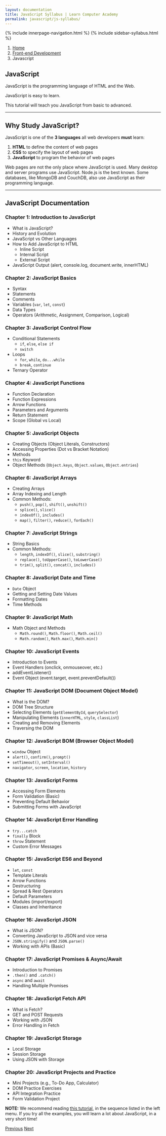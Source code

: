 ```yaml
---
layout: documentation
title: JavaScript Syllabus | Learn Computer Academy
permalink: javascript/js-syllabus/
---
```

<div class="loader">
  {% include innerpage-navigation.html %}
  {% include sidebar-syllabus.html %}
            <div class="page-content">
                <div class="content-wrapper">
                    <div class="row">
                        <div class="col-md-9 content">
                            <nav aria-label="breadcrumb">
                                <ol class="breadcrumb">
                                    <li class="breadcrumb-item"><a href="#">Home</a></li>
                                    <li class="breadcrumb-item"><a href="#">Front-end Development</a></li>
                                    <li class="breadcrumb-item active">Javascript</li>
                                </ol>
                            </nav>
                            <!-- Your content goes started here -->
                            <div class="doc-content">
                                <h2>JavaScript</h2>
                                <div class="note">
                                    <p>JavaScript is the programming language of HTML and the Web.</p>
                                    <p>JavaScript is easy to learn.</p>
                                    <p>This tutorial will teach you JavaScript from basic to advanced.</p>
                                </div>
                                <hr>
                                <h2>Why Study JavaScript?</h2>
                                <p>JavaScript is one of the <b>3 languages</b> all web developers <b>must</b> learn:</p>
                                <ol>
                                    <li><b>HTML</b> to define the content of web pages</li>
                                    <li><b>CSS</b> to specify the layout of web pages</li>
                                    <li><b>JavaScript</b> to program the behavior of web pages</li>
                                </ol>
                                <p>Web pages are not the only place where JavaScript is used. Many desktop and server programs use JavaScript. Node.js is the best known. Some databases, like MongoDB and CouchDB, also use JavaScript as their programming language.</p>
                                <hr>
                                <h2>JavaScript Documentation</h2>
                                <h3>Chapter 1: Introduction to JavaScript</h3>
                                <ul>
                                    <li>What is JavaScript?</li>
                                    <li>History and Evolution</li>
                                    <li>JavaScript vs Other Languages</li>
                                    <li>How to Add JavaScript to HTML
                                        <ul>
                                            <li>Inline Script</li>
                                            <li>Internal Script</li>
                                            <li>External Script</li>
                                        </ul>
                                    </li>
                                    <li>JavaScript Output (alert, console.log, document.write, innerHTML)</li>
                                </ul>
                                <h3>Chapter 2: JavaScript Basics</h3>
                                <ul>
                                    <li>Syntax</li>
                                    <li>Statements</li>
                                    <li>Comments</li>
                                    <li>Variables (<code>var</code>, <code>let</code>, <code>const</code>)</li>
                                    <li>Data Types</li>
                                    <li>Operators (Arithmetic, Assignment, Comparison, Logical)</li>
                                </ul>
                                <h3>Chapter 3: JavaScript Control Flow</h3>
                                <ul>
                                    <li>Conditional Statements
                                        <ul>
                                            <li><code>if</code>, <code>else</code>, <code>else if</code></li>
                                            <li><code>switch</code></li>
                                        </ul>
                                    </li>
                                    <li>Loops
                                        <ul>
                                            <li><code>for</code>, <code>while</code>, <code>do...while</code></li>
                                            <li><code>break</code>, <code>continue</code></li>
                                        </ul>
                                    </li>
                                    <li>Ternary Operator</li>
                                </ul>
                                <h3>Chapter 4: JavaScript Functions</h3> 
                                <ul>
                                    <li>Function Declaration</li>
                                    <li>Function Expressions</li>
                                    <li>Arrow Functions</li>
                                    <li>Parameters and Arguments</li>
                                    <li>Return Statement</li>
                                    <li>Scope (Global vs Local)</li>
                                </ul>
                                <h3>Chapter 5: JavaScript Objects</h3> 
                                <ul>
                                    <li>Creating Objects (Object Literals, Constructors)</li>
                                    <li>Accessing Properties (Dot vs Bracket Notation)</li>
                                    <li>Methods</li>
                                    <li><code>this</code> Keyword</li>
                                    <li>Object Methods (<code>Object.keys</code>, <code>Object.values</code>, <code>Object.entries</code>)</li>
                                </ul>
                                <h3>Chapter 6: JavaScript Arrays</h3>
                                <ul>
                                    <li>Creating Arrays</li>
                                    <li>Array Indexing and Length</li>
                                    <li>Common Methods:
                                        <ul>
                                            <li><code>push()</code>, <code>pop()</code>, <code>shift()</code>, <code>unshift()</code></li>
                                            <li><code>splice()</code>, <code>slice()</code></li>
                                            <li><code>indexOf()</code>, <code>includes()</code></li>
                                            <li><code>map()</code>, <code>filter()</code>, <code>reduce()</code>, <code>forEach()</code></li>
                                        </ul>
                                    </li>
                                </ul>
                                <h3>Chapter 7: JavaScript Strings</h3>
                                <ul>
                                    <li>String Basics</li>
                                    <li>Common Methods:
                                        <ul>
                                            <li><code>length</code>, <code>indexOf()</code>, <code>slice()</code>, <code>substring()</code></li>
                                            <li><code>replace()</code>, <code>toUpperCase()</code>, <code>toLowerCase()</code></li>
                                            <li><code>trim()</code>, <code>split()</code>, <code>concat()</code>, <code>includes()</code></li>
                                        </ul>
                                    </li>
                                </ul>
                                <h3>Chapter 8: JavaScript Date and Time</h3>
                                <ul>
                                    <li><code>Date</code> Object</li>
                                    <li>Getting and Setting Date Values</li>
                                    <li>Formatting Dates</li>
                                    <li>Time Methods</li>
                                </ul>
                                <h3>Chapter 9: JavaScript Math</h3> 
                                <ul>
                                    <li>Math Object and Methods
                                        <ul>
                                            <li><code>Math.round()</code>, <code>Math.floor()</code>, <code>Math.ceil()</code></li>
                                            <li><code>Math.random()</code>, <code>Math.max()</code>, <code>Math.min()</code></li>
                                        </ul>
                                    </li>
                                </ul>
                                <h3>Chapter 10: JavaScript Events</h3> 
                                <ul>
                                    <li>Introduction to Events</li>
                                    <li>Event Handlers (onclick, onmouseover, etc.)</li>
                                    <li>addEventListener()</li>
                                    <li>Event Object (event.target, event.preventDefault())</li>
                                </ul>
                                <h3>Chapter 11: JavaScript DOM (Document Object Model)</h3> 
                                <ul>
                                    <li>What is the DOM?</li>
                                    <li>DOM Tree Structure</li>
                                    <li>Selecting Elements (<code>getElementById</code>, <code>querySelector</code>)</li>
                                    <li>Manipulating Elements (<code>innerHTML</code>, <code>style</code>, <code>classList</code>)</li>
                                    <li>Creating and Removing Elements</li>
                                    <li>Traversing the DOM</li>
                                </ul>
                                <h3>Chapter 12: JavaScript BOM (Browser Object Model)</h3>
                                <ul>
                                    <li><code>window</code> Object</li>
                                    <li><code>alert()</code>, <code>confirm()</code>, <code>prompt()</code></li>
                                    <li><code>setTimeout()</code>, <code>setInterval()</code></li>
                                    <li><code>navigator</code>, <code>screen</code>, <code>location</code>, <code>history</code></li>
                                </ul>
                                <h3>Chapter 13: JavaScript Forms</h3>
                                <ul>
                                    <li>Accessing Form Elements</li>
                                    <li>Form Validation (Basic)</li>
                                    <li>Preventing Default Behavior</li>
                                    <li>Submitting Forms with JavaScript</li>
                                </ul>
                                <h3>Chapter 14: JavaScript Error Handling</h3>
                                <ul>
                                    <li><code>try...catch</code></li>
                                    <li><code>finally</code> Block</li>
                                    <li><code>throw</code> Statement</li>
                                    <li>Custom Error Messages</li>
                                </ul>
                                <h3>Chapter 15: JavaScript ES6 and Beyond</h3>
                                <ul>
                                    <li><code>let</code>, <code>const</code></li>
                                    <li>Template Literals</li>
                                    <li>Arrow Functions</li>
                                    <li>Destructuring</li>
                                    <li>Spread & Rest Operators</li>
                                    <li>Default Parameters</li>
                                    <li>Modules (import/export)</li>
                                    <li>Classes and Inheritance</li>
                                </ul>
                                <h3>Chapter 16: JavaScript JSON</h3>
                                <ul>
                                    <li>What is JSON?</li>
                                    <li>Converting JavaScript to JSON and vice versa</li>
                                    <li><code>JSON.stringify()</code> and <code>JSON.parse()</code></li>
                                    <li>Working with APIs (Basic)</li>
                                </ul>
                                <h3>Chapter 17: JavaScript Promises & Async/Await</h3>
                                <ul>
                                    <li>Introduction to Promises</li>
                                    <li><code>.then()</code> and <code>.catch()</code></li>
                                    <li><code>async</code> and <code>await</code></li>
                                    <li>Handling Multiple Promises</li>
                                </ul>
                                <h3>Chapter 18: JavaScript Fetch API</h3>
                                <ul>
                                    <li>What is Fetch?</li>
                                    <li>GET and POST Requests</li>
                                    <li>Working with JSON</li>
                                    <li>Error Handling in Fetch</li>
                                </ul>
                                <h3>Chapter 19: JavaScript Storage</h3>
                                <ul>
                                    <li>Local Storage</li>
                                    <li>Session Storage</li>
                                    <li>Using JSON with Storage</li>
                                </ul>
                                <h3>Chapter 20: JavaScript Projects and Practice</h3>
                                <ul>
                                    <li>Mini Projects (e.g., To-Do App, Calculator)</li>
                                    <li>DOM Practice Exercises</li>
                                    <li>API Integration Practice</li>
                                    <li>Form Validation Project</li>
                                </ul> 
                                <p class="note"><b>NOTE:</b> We recommend reading <a href="https://www.w3schools.com/js/default.asp">this tutorial</a>, in the sequence listed in the left menu. If you try all the examples, you will learn a lot about JavaScript, in a very short time!</p>  
                            </div>
                            <!-- /.Your content goes ends here -->
                            <div class="footer-btn d-flex justify-content-between">
                                <a href="/css/css-syllabus" class="btn"><i class="fas fa-arrow-circle-left"></i>Previous</a>
                                <a href="/javascript/javascript-intro.md" class="btn">Next<i class="fas fa-arrow-circle-right"></i></a>
                            </div>
                            <!-- /.End of footer button -->
                        </div>
                        <!-- Right Sidebar Start-->
                         <?php include '../includes/right-sidebar-innerpage.php'; ?>
                        <!-- Right-Sidebar End -->
                    </div>
                </div>
